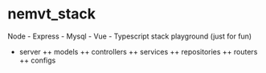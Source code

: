 # nemvt_stack
Node - Express - Mysql - Vue - Typescript stack playground (just for fun)
- server
  ++ models
  ++ controllers
  ++ services
  ++ repositories
  ++ routers
  ++ configs
